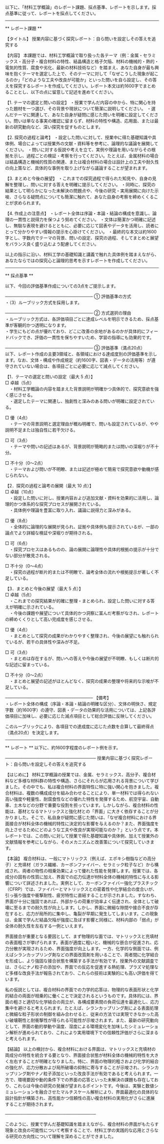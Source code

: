 以下に、「材料工学概論」のレポート課題、採点基準、レポートを示します。採点基準に従って、レポートを採点してください。

---------------------------------------
** レポート課題 **

【タイトル】
授業内容に基づく探究レポート：自ら問いを設定しその答えを追究する

【内容】
本課題では、材料工学概論で取り扱った各テーマ（例：金属・セラミックス・高分子・複合材料の特性、結晶構造と格子欠陥、材料の機械的・熱的・電気的性質、腐食や劣化、最新の材料技術など）を踏まえ、あなた自身が最も興味を抱くテーマを選定した上で、そのテーマに対して「なぜこうした現象が起こるのか」「どのような工夫や改良が可能か」といった問いを自ら設定し、その答えを探究するレポートを作成してください。レポート本文は約1600字でまとめることとし、以下の点に留意して記述を進めてください。

【1. テーマの選定と問いの設定】
・授業で学んだ内容の中から、特に関心を持った題材を一つ選び、その背景や現状について簡潔に説明してください。
・選んだテーマに関連して、あなた自身が疑問に感じた問いを明確に設定してください。問いは単なる事実の確認に留まらず、材料の特性や構造、応用面、または最新の研究動向など、深い探究を促すものとします。

【2. 探究の過程と論考】
・設定した問いに対して、授業中に得た基礎知識や具体例、場合によっては授業外の文献・資料等を参考に、論理的な議論を展開してください。
・問いに対する仮説や考えを立て、実例や理論を用いながらその根拠を示し、過程ごとの検証・考察を行ってください。たとえば、金属材料の場合は結晶構造と機械的性質の関連、または複合材料の場合は設計上の工夫や耐久性の向上策など、具体的な事例を取り上げながら議論することが望まれます。

【3. まとめと今後の展望】
・これまでの探究過程で得られた知見や、自身の見解を整理し、問いに対する答えを明確に提示してください。
・同時に、探究の結果として明らかになった未解決の問題点や、今後の研究・実用展開に向けた示唆、さらなる疑問点についても簡潔に触れて、あなた自身の考察を締めくくることが求められます。

【4. 作成上の注意点】
・レポート全体は序論・本論・結論の構成を意識し、論理の一貫性と説得力を保つよう努めてください。
・文体は簡潔かつ明確に記述し、無駄な表現を避けるとともに、必要に応じて図表やデータを活用し、読者にとって分かりやすい情報の提示を心掛けてください。
・最終的な本文は約1600字とし、字数内でテーマの背景、問いの設定、探究の過程、そしてまとめと展望をバランス良く盛り込むよう配慮してください。

以上の指示に沿い、材料工学の基礎知識と講義で触れた具体例を踏まえながら、あなたならではの探究心と論理的思考を示すレポートを作成してください。

---------------------------------------
** 採点基準 **

以下、今回の評価基準作成についての3点をご提示します。

─────────────────────────────
① 評価基準の方式  
・（3）ルーブリック方式を採用します。

─────────────────────────────
② 方式選択の理由  
・ルーブリック方式は、各評価項目ごとに達成レベルを明示できるため、採点基準が客観的かつ透明になります。  
・学生にもどの点が優れており、どこに改善の余地があるのかが具体的にフィードバックでき、評価の一貫性を保ちやすいため、学習の指導にも効果的です。

─────────────────────────────
③ 評価基準（満点20点）  
以下、レポート作成の主要3領域と、各領域における達成度別の評価基準を示します。なお、文体・構成や作成規定（約1600字、図表・データの活用等）が遵守されていない場合は、各項目ごとに必要に応じて減点してください。

【1．テーマの選定と問いの設定（最大 5 点）】  
□ 卓越（5点）  
　・材料工学概論の内容を踏まえた背景説明が明確かつ具体的で、探究意欲を強く感じさせる。  
　・選定したテーマに関連し、独創性と深みのある問いが明確に設定されている。  

□ 優（4点）  
　・テーマの背景説明と選定理由が概ね明確で、問いも設定されているが、やや説明不足または独自性に若干欠ける。  

□ 可（3点）  
　・テーマや問いの記述はあるが、背景説明が簡略的または問いの深堀りが不十分。  

□ 不十分（0～2点）  
　・テーマおよび問いが不明瞭、または記述が極めて簡易で探究意欲や動機が感じられない。

【2．探究の過程と論考の展開（最大 10 点）】  
□ 卓越（10点）  
　・設定した問いに対し、授業内容および追加文献・資料を効果的に活用し、論理的かつ体系的な探究プロセスが展開されている。  
　・具体例や理論を豊富に取り入れ、議論に説得力と深みがある。  

□ 優（8点）  
　・全体的に論理的な展開が見られ、証拠や具体例も提示されているが、一部の論点でより詳細な検証や深堀りが期待される。  

□ 可（6点）  
　・探究プロセスはあるものの、論の展開に論理性や具体的根拠の提示が十分でない部分が散見される。  

□ 不十分（0～4点）  
　・探究の過程が断片的または不明瞭で、論考全体の流れや根拠提示が著しく不足している。

【3．まとめと今後の展望（最大 5 点）】  
□ 卓越（5点）  
　・これまでの探究結果が的確に整理・まとめられ、設定した問いに対する答えが明確に示されている。  
　・今後の課題や展望について具体的かつ洞察に富んだ考察がなされ、レポートの締めくくりとして高い完成度を感じさせる。  

□ 優（4点）  
　・まとめとして探究の成果がわかりやすく整理され、今後の展望にも触れられているが、若干の具体性や深みが不足。  

□ 可（3点）  
　・まとめは存在するが、問いへの答えや今後の展望が不明瞭、もしくは断片的な記述に留まっている。  

□ 不十分（0～2点）  
　・まとめと展望の記述がほとんどなく、探究の成果の整理や将来的な示唆が不足している。

─────────────────────────────
【備考】  
・レポート全体の構成（序論・本論・結論の明確な区分）、文体の明快さ、規定字数（約1600字）の遵守、図表・データの効果的な活用については、上記各評価項目に加味し、必要に応じた減点項目として総合評価に反映してください。

このルーブリックにより、各項目での達成度に応じた点数を合算して最終得点（満点20点）を決定します。

---------------------------------------
** レポート **
以下に、約1600字程度のレポート例を示す。

──────────────────────────────
授業内容に基づく探究レポート：自ら問いを設定しその答えを追究する

【はじめに】
材料工学概論の授業では、金属、セラミックス、高分子、複合材料など多様な材料群の特性や構造、さらにそれらが応用される背景について学びました。その中でも、私は複合材料の界面特性に特に強い関心を抱きました。複合材料は、複数の構成成分を組み合わせることにより、単一材料では得られない高い強度や軽量性、耐腐食性などの優れた特性を発揮するため、航空宇宙、自動車、土木などの分野で重要な役割を担っています。しかしながら、複合材料の性能は、基材となるマトリックスと強化材との「界面」に大きく依存することが分かりました。そこで、私自身が疑問に感じた問いは、「なぜ複合材料における界面接合が材料全体の機械的特性に決定的な影響を与えるのか？また、界面強度を向上させるためにどのような工夫や改良が実現可能なのか？」という点です。本レポートでは、この問いに対して授業で得た基礎知識や具体例、加えて授業外の文献情報を参考にしながら、そのメカニズムと改善策について探究していきます。

【本論】
複合材料は、一般にマトリックス（例えば、エポキシ樹脂などの高分子）と充填材（ガラス繊維、カーボンファイバー、セラミック粒子など）から構成され、両者の物性の相乗効果によって優れた性能を発揮します。授業では、各成分の固有の性質に加え、界面での応力伝達が材料全体の機械的特性に与える影響について詳述されました。実例として、カーボンファイバー強化プラスチック（CFRP）では、ファイバーとマトリックスとの密着性や化学結合の度合いが、引っ張り強度や衝撃耐性、疲労特性に直結することが示されました。すなわち、界面が十分に強固であれば、外部からの荷重が効率よく伝達され、全体として破壊に至るまでの耐久性が向上します。しかし、界面に微細な隙間や接合不良が存在すると、応力が局所的に集中し、亀裂が早期に発生してしまいます。この現象は、金属で学んだ結晶欠陥が強度に及ぼす影響と同様に、材料内部の「弱点」が全体の耐久性を左右する一例といえます。

界面接合が重要となる要因として、まず物理的な面では、マトリックスと充填材の表面粗さが挙げられます。表面が適度に粗いと、機械的な嵌合が促進され、応力分散が実現されるため、界面強度が向上します。一方、化学的な側面では、例えばシランカップリング剤などの界面改質剤を用いることで、両者間に化学結合を形成し、より強固な接合状態を構築する手法が有効です。授業外の文献調査では、さらにナノ粒子の添加や、界面での反応を促進する熱処理、プラズマ処理など多様な改良手法が報告されており、これらの技術は実験的にも高い評価を得ています。

私の仮説としては、複合材料の界面での力学的応答は、物理的な表面形状と化学的結合の両面が相乗的に働くことで決定されるというものです。具体的には、界面の粗さと適切な化学結合の両立が、各構成要素間の負荷伝達を最適化し、応力集中を避けると考えられます。たとえば、シランカップリング剤による表面処理と微細な粒子形状の制御を組み合わせると、従来の方法では実現できなかった高い破壊靭性と耐衝撃性が得られる可能性が示唆されます。また、最新の研究動向として、界面の動的挙動や温度、湿度による環境変化を加味したシミュレーション解析が進められており、これにより実用環境下での信頼性評価がさらに深まると考えられます。

【結論】
以上の検討から、複合材料における界面は、マトリックスと充填材の両成分の特性を統合する要となり、界面接合状態が材料全体の機械的特性を大きく左右することが明確となりました。特に、界面の物理的粗さおよび化学的結合の強化が、応力分散および局所破壊の抑制に寄与することが示唆され、シランカップリング剤やナノ粒子添加といった改良手法が有効であると考えられます。一方で、環境要因や動的条件下での界面の応答といった未解決の課題も存在しており、これらは今後の研究の発展が望まれるポイントです。今後は、実験と数値シミュレーションを融合させたマルチスケール解析により、界面最適化の具体的な設計指針が構築され、高性能かつ信頼性の高い複合材料の実用化がさらに進展することが期待されます。

──────────────────────────────

このように、授業で学んだ基礎知識を踏まえながら、複合材料の界面がもたらす現象と改良の可能性について考察することで、材料工学の実践的な応用とさらなる研究の方向性について理解を深めることができました。

